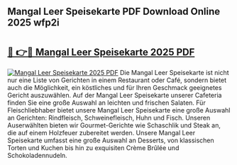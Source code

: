 ## Mangal Leer Speisekarte PDF Download Online 2025 wfp2i

# <h2><a href="http://gcb35k2.nevu.top/?p=Mangal+Leer+Speisekarte">🔗 👉🔴 Mangal Leer Speisekarte 2025 PDF</a></h2>

[![Mangal Leer Speisekarte 2025 PDF](https://i.imgur.com/dBaPXMq.png)](http://gcb35k2.nevu.top/?p=Mangal+Leer+Speisekarte)
Die Mangal Leer Speisekarte ist nicht nur eine Liste von Gerichten in einem Restaurant oder Café, sondern bietet auch die Möglichkeit, ein köstliches und für Ihren Geschmack geeignetes Gericht auszuwählen. Auf der Mangal Leer Speisekarte unserer Cafeteria finden Sie eine große Auswahl an leichten und frischen Salaten. Für Fleischliebhaber bietet unsere Mangal Leer Speisekarte eine große Auswahl an Gerichten: Rindfleisch, Schweinefleisch, Huhn und Fisch. Unseren Auserwählten bieten wir Gourmet-Gerichte wie Schaschlik und Steak an, die auf einem Holzfeuer zubereitet werden. Unsere Mangal Leer Speisekarte umfasst eine große Auswahl an Desserts, von klassischen Torten und Kuchen bis hin zu exquisiten Crème Brûlée und Schokoladennudeln.
